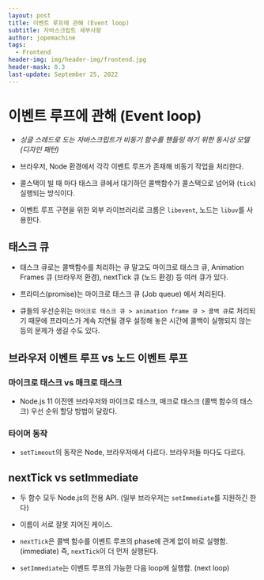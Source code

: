 ```yaml
---
layout: post
title: 이벤트 루프에 관해 (Event loop)
subtitle: 자바스크립트 세부사항
author: jopemachine
tags:
  - Frontend
header-img: img/header-img/frontend.jpg
header-mask: 0.3
last-update: September 25, 2022
---
```


# 이벤트 루프에 관해 (Event loop)

- *싱글 스레드로 도는 자바스크립트가 비동기 함수를 핸들링 하기 위한 동시성 모델 (디자인 패턴)*

- 브라우저, Node 환경에서 각각 이벤트 루프가 존재해 비동기 작업을 처리한다.

- 콜스택이 빌 때 마다 태스크 큐에서 대기하던 콜백함수가 콜스택으로 넘어와 (`tick`) 실행되는 방식이다.

- 이벤트 루프 구현을 위한 외부 라이브러리로 크롬은 `libevent`, 노드는 `libuv`를 사용한다.

## 태스크 큐

- 태스크 큐로는 콜백함수를 처리하는 큐 말고도 마이크로 태스크 큐, Animation Frames 큐 (브라우저 환경), nextTick 큐 (노드 환경) 등 여러 큐가 있다.

- 프라미스(promise)는 마이크로 태스크 큐 (Job queue) 에서 처리된다.

- 큐들의 우선순위는 `마이크로 태스크 큐 > animation frame 큐 > 콜백 큐`로 처리되기 때문에 프라미스가 계속 지연될 경우 설정해 놓은 시간에 콜백이 실행되지 않는 등의 문제가 생길 수도 있다.

## 브라우저 이벤트 루프 vs 노드 이벤트 루프

### 마이크로 태스크 vs 매크로 태스크

- Node.js 11 이전엔 브라우저와 마이크로 태스크, 매크로 태스크 (콜백 함수의 태스크) 우선 순위 할당 방법이 달랐다.

### 타이머 동작

- `setTimeout`의 동작은 Node, 브라우저에서 다르다. 브라우저들 마다도 다르다.

## nextTick vs setImmediate

- 두 함수 모두 Node.js의 전용 API. (일부 브라우저는 `setImmediate`를 지원하긴 한다)

- 이름이 서로 잘못 지어진 케이스.

- `nextTick`은 콜백 함수를 이벤트 루프의 phase에 관계 없이 바로 실행함. (immediate) 즉, `nextTick`이 더 먼저 실행된다.

- `setImmediate`는 이벤트 루프의 가능한 다음 loop에 실행함. (next loop)
